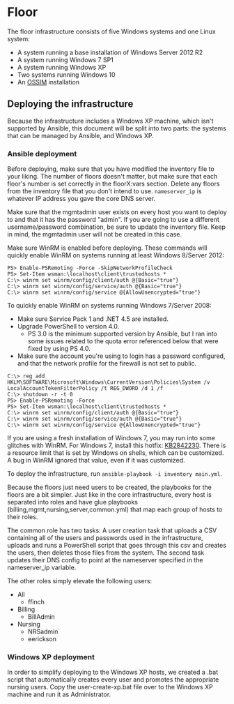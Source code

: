 # Floor

The floor infrastructure consists of five Windows systems and one Linux system:
- A system running a base installation of Windows Server 2012 R2
- A system running Windows 7 SP1
- A system running Windows XP
- Two systems running Windows 10
- An [OSSIM](https://www.alienvault.com/products/ossim) installation

## Deploying the infrastructure

Because the infrastructure includes a Windows XP machine, which isn't supported by Ansible, this document will be split into two parts: the systems that can be managed by Ansible, and Windows XP.

### Ansible deployment

Before deploying, make sure that you have modified the inventory file to your liking. The number of floors doesn't matter, but make sure that each floor's number is set correctly in the floorX:vars section. Delete any floors from the inventory file that you don't intend to use. `nameserver_ip` is whatever IP address you gave the core DNS server.

Make sure that the mgmtadmin user exists on every host you want to deploy to and that it has the password "admin". If you are going to use a different username/password combination, be sure to update the inventory file. Keep in mind, the mgmtadmin user will not be created in this case.

Make sure WinRM is enabled before deploying. These commands will quickly enable WinRM on systems running at least Windows 8/Server 2012:

```
PS> Enable-PSRemoting -Force -SkipNetworkProfileCheck
PS> Set-Item wsman:\localhost\client\trustedhosts *
C:\> winrm set winrm/config/client/auth @{Basic="true"}
C:\> winrm set winrm/config/service/auth @{Basic="true"}
C:\> winrm set winrm/config/service @{AllowUnencrypted="true"}
```

To quickly enable WinRM on systems running Windows 7/Server 2008:
  - Make sure Service Pack 1 and .NET 4.5 are installed.
  - Upgrade PowerShell to version 4.0.
    - PS 3.0 is the minimum supported version by Ansible, but I ran into some issues related to the quota error referenced below that were fixed
    by using PS 4.0.
  - Make sure the account you're using to login has a password configured, and that the network profile for the firewall is not set to public.

```
C:\> reg add HKLM\SOFTWARE\Microsoft\Windows\CurrentVersion\Policies\System /v LocalAccountTokenFilterPolicy /t REG_DWORD /d 1 /f
C:\> shutdown -r -t 0
PS> Enable-PSRemoting -Force
PS> Set-Item wsman:\localhost\client\trustedhosts *
C:\> winrm set winrm/config/client/auth @{Basic="true"}
C:\> winrm set winrm/config/service/auth @{Basic="true"}
C:\> winrm set winrm/config/service @{AllowUnencrypted="true"}
```

If you are using a fresh installation of Windows 7, you may run into some glitches with WinRM. For Windows 7, install this hotfix: [KB2842230](https://support.microsoft.com/en-us/help/2842230/-out-of-memory-error-on-a-computer-that-has-a-customized-maxmemorypers). There is a resource limit that is set by Windows on shells, which can be customized. A bug in WinRM ignored that value, even if it was customized.

To deploy the infrastructure, run `ansible-playbook -i inventory main.yml`.

Because the floors just need users to be created, the playbooks for the floors are a bit simpler. Just like in the core infrastructure, every host is separated into roles and have glue playbooks (billing,mgmt,nursing,server,common.yml) that map each group of hosts to their roles.

The common role has two tasks: A user creation task that uploads a CSV containing all of the users and passwords used in the infrastructure, uploads and runs a PowerShell script that goes through this csv and creates the users, then deletes those files from the system. The second task updates their DNS config to point at the nameserver specified in the nameserver_ip variable.

The other roles simply elevate the following users:
  - All
    - ffinch
  - Billing
    - BillAdmin
  - Nursing
    - NRSadmin
    - eerickson

### Windows XP deployment

In order to simplify deploying to the Windows XP hosts, we created a .bat script that automatically creates every user and promotes the appropriate nursing users. Copy the user-create-xp.bat file over to the Windows XP machine and run it as Administrator.
